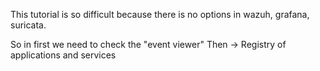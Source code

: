 This tutorial is so difficult because there is no options in wazuh, grafana, suricata.

So in first we need to check the "event viewer" Then -> Registry of applications and services
